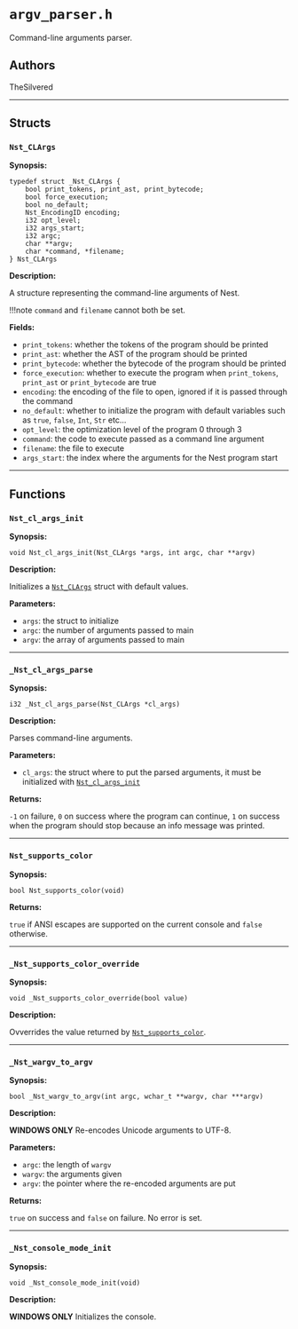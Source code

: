 # `argv_parser.h`

Command-line arguments parser.

## Authors

TheSilvered

---

## Structs

### `Nst_CLArgs`

**Synopsis:**

```better-c
typedef struct _Nst_CLArgs {
    bool print_tokens, print_ast, print_bytecode;
    bool force_execution;
    bool no_default;
    Nst_EncodingID encoding;
    i32 opt_level;
    i32 args_start;
    i32 argc;
    char **argv;
    char *command, *filename;
} Nst_CLArgs
```

**Description:**

A structure representing the command-line arguments of Nest.

!!!note
    `command` and `filename` cannot both be set.

**Fields:**

- `print_tokens`: whether the tokens of the program should be printed
- `print_ast`: whether the AST of the program should be printed
- `print_bytecode`: whether the bytecode of the program should be printed
- `force_execution`: whether to execute the program when `print_tokens`,
  `print_ast` or `print_bytecode` are true
- `encoding`: the encoding of the file to open, ignored if it is passed through
  the command
- `no_default`: whether to initialize the program with default variables such as
  `true`, `false`, `Int`, `Str` etc...
- `opt_level`: the optimization level of the program 0 through 3
- `command`: the code to execute passed as a command line argument
- `filename`: the file to execute
- `args_start`: the index where the arguments for the Nest program start

---

## Functions

### `Nst_cl_args_init`

**Synopsis:**

```better-c
void Nst_cl_args_init(Nst_CLArgs *args, int argc, char **argv)
```

**Description:**

Initializes a [`Nst_CLArgs`](c_api-argv_parser.md#nst_clargs) struct with
default values.

**Parameters:**

- `args`: the struct to initialize
- `argc`: the number of arguments passed to main
- `argv`: the array of arguments passed to main

---

### `_Nst_cl_args_parse`

**Synopsis:**

```better-c
i32 _Nst_cl_args_parse(Nst_CLArgs *cl_args)
```

**Description:**

Parses command-line arguments.

**Parameters:**

- `cl_args`: the struct where to put the parsed arguments, it must be
  initialized with [`Nst_cl_args_init`](c_api-argv_parser.md#nst_cl_args_init)

**Returns:**

`-1` on failure, `0` on success where the program can continue, `1` on success
when the program should stop because an info message was printed.

---

### `Nst_supports_color`

**Synopsis:**

```better-c
bool Nst_supports_color(void)
```

**Returns:**

`true` if ANSI escapes are supported on the current console and `false`
otherwise.

---

### `_Nst_supports_color_override`

**Synopsis:**

```better-c
void _Nst_supports_color_override(bool value)
```

**Description:**

Ovverrides the value returned by
[`Nst_supports_color`](c_api-argv_parser.md#nst_supports_color).

---

### `_Nst_wargv_to_argv`

**Synopsis:**

```better-c
bool _Nst_wargv_to_argv(int argc, wchar_t **wargv, char ***argv)
```

**Description:**

**WINDOWS ONLY** Re-encodes Unicode arguments to UTF-8.

**Parameters:**

- `argc`: the length of `wargv`
- `wargv`: the arguments given
- `argv`: the pointer where the re-encoded arguments are put

**Returns:**

`true` on success and `false` on failure. No error is set.

---

### `_Nst_console_mode_init`

**Synopsis:**

```better-c
void _Nst_console_mode_init(void)
```

**Description:**

**WINDOWS ONLY** Initializes the console.
